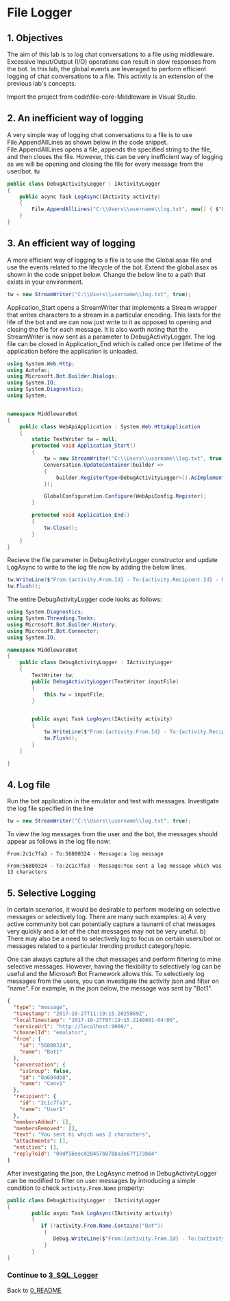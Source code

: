 # File Logger

## 1.	Objectives

The aim of this lab is to log chat conversations to a file using middleware. Excessive Input/Output (I/O) operations can result in slow responses from the bot. In this lab, the global events are leveraged to perform efficient logging of chat conversations to a file. This activity is an extension of the previous lab's concepts.

Import the project from code\file-core-Middleware in Visual Studio.

## 2. An inefficient way of logging

A very simple way of logging chat conversations to a file is to use File.AppendAllLines as shown below in the code snippet. File.AppendAllLines opens a file, appends the specified string to the file, and then closes the file. However, this can be very inefficient way of logging as we will be opening and closing the file for every message from the user/bot.
tu
````C#
public class DebugActivityLogger : IActivityLogger
{
    public async Task LogAsync(IActivity activity)
    {
        File.AppendAllLines("C:\\Users\\username\\log.txt", new[] { $"From:{activity.From.Id} - To:{activity.Recipient.Id} - Message:{activity.AsMessageActivity().Text}" });
    }
}
````

## 3.	An efficient way of logging

A more efficient way of logging to a file is to use the Global.asax file and use the events related to the lifecycle of the bot. Extend the global.asax as shown in the code snippet below. Change the below line to a path that exists in your environment.

````C# 
tw = new StreamWriter("C:\\Users\\username\\log.txt", true);
````

Application_Start opens a StreamWriter that implements a Stream wrapper that writes characters to a stream in a particular encoding. This lasts for the life of the bot and we can now just write to it as opposed to opening and closing the file for each message. It is also worth noting that the StreamWriter is now sent as a parameter to DebugActivityLogger. The log file can be closed in Application_End which is called once per lifetime of the application before the application is unloaded.

````C#
using System.Web.Http;
using Autofac;
using Microsoft.Bot.Builder.Dialogs;
using System.IO;
using System.Diagnostics;
using System;


namespace MiddlewareBot
{
    public class WebApiApplication : System.Web.HttpApplication
    {
        static TextWriter tw = null;
        protected void Application_Start()
        {
            tw = new StreamWriter("C:\\Users\\username\\log.txt", true);
            Conversation.UpdateContainer(builder =>
            {
                builder.RegisterType<DebugActivityLogger>().AsImplementedInterfaces().InstancePerDependency().WithParameter("inputFile", tw);
            });

            GlobalConfiguration.Configure(WebApiConfig.Register);
        }

        protected void Application_End()
        {
            tw.Close();
        }
    }
}
````

Recieve the file parameter in DebugActivityLogger constructor and update LogAsync to write to the log file now by adding the below lines.

````C#
tw.WriteLine($"From:{activity.From.Id} - To:{activity.Recipient.Id} - Message:{activity.AsMessageActivity().Text}", true);
tw.Flush();
````

The entire DebugActivityLogger code looks as follows:

````C#
using System.Diagnostics;
using System.Threading.Tasks;
using Microsoft.Bot.Builder.History;
using Microsoft.Bot.Connector;
using System.IO;

namespace MiddlewareBot
{    
    public class DebugActivityLogger : IActivityLogger
    {
        TextWriter tw;
        public DebugActivityLogger(TextWriter inputFile)
        {
            this.tw = inputFile;
        }


        public async Task LogAsync(IActivity activity)
        {
            tw.WriteLine($"From:{activity.From.Id} - To:{activity.Recipient.Id} - Message:{activity.AsMessageActivity().Text}", true);
            tw.Flush();
        }
    }

}
````

## 4. Log file

Run the bot application in the emulator and test with messages. Investigate the log file specified in the line

````C# 
tw = new StreamWriter("C:\\Users\\username\\log.txt", true);
````

To view the log messages from the user and the bot, the messages should appear as follows in the log file now:

````From:2c1c7fa3 - To:56800324 - Message:a log message````

````From:56800324 - To:2c1c7fa3 - Message:You sent a log message which was 13 characters````

## 5. Selective Logging

In certain scenarios, it would be desirable to perform modeling on selective messages or selectively log. There are many such examples: a) A very active community bot can potentially capture a tsunami of chat messages very quickly and a lot of the chat messages may not be very useful. b) There may also be a need to selectively log to focus on certain users/bot or messages related to a particular trending product category/topic.

One can always capture all the chat messages and perform filtering to mine selective messages. However, having the flexibility to selectively log can be useful and the Microsoft Bot Framework allows this. To selectively log messages from the users, you can investigate the activity json and filter on "name". For example, in the json below, the message was sent by "Bot1".

```json
{
  "type": "message",
  "timestamp": "2017-10-27T11:19:15.2025869Z",
  "localTimestamp": "2017-10-27T07:19:15.2140891-04:00",
  "serviceUrl": "http://localhost:9000/",
  "channelId": "emulator",
  "from": {
    "id": "56800324",
    "name": "Bot1"
  },
  "conversation": {
    "isGroup": false,
    "id": "8a684db8",
    "name": "Conv1"
  },
  "recipient": {
    "id": "2c1c7fa3",
    "name": "User1"
  },
  "membersAdded": [],
  "membersRemoved": [],
  "text": "You sent hi which was 2 characters",
  "attachments": [],
  "entities": [],
  "replyToId": "09df56eecd28457b87bba3e67f173b84"
}
```
After investigating the json, the LogAsync method in DebugActivityLogger can be modified to filter on user messages by introducing a simple condition to check ````activity.From.Name```` property:

````C#
public class DebugActivityLogger : IActivityLogger
{
        public async Task LogAsync(IActivity activity)
        {
           if (!activity.From.Name.Contains("Bot"))
            {
               Debug.WriteLine($"From:{activity.From.Id} - To:{activity.Recipient.Id} - Message:{activity.AsMessageActivity()?.Text}");
            }
        }
}
````


### Continue to [3_SQL_Logger](3_SQL_Logger.md)

Back to [0_README](../0_README.md)